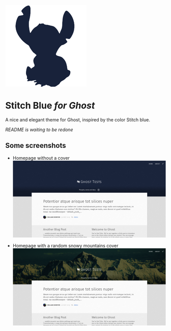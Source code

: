 ![Stitch Blue](assets/img/design/stitch-blue-256.png)

# Stitch Blue *for Ghost*
A nice and elegant theme for Ghost, inspired by the color Stitch blue.

*README is waiting to be redone*

## Some screenshots

* Homepage without a cover
![Screenshot](assets/screenshot-temp.png)

* Homepage with a random snowy mountains cover
![Screenshot](assets/screenshot-temp-2.png)
